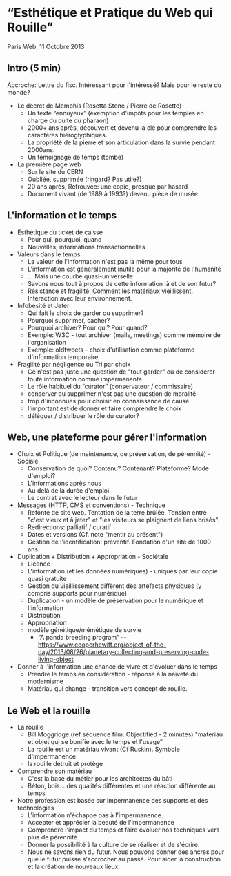 # “Esthétique et Pratique du Web qui Rouille”

Paris Web, 11 Octobre 2013

## Intro (5 min)

Accroche: Lettre du fisc. Intéressant pour l'intéressé? Mais pour le reste du monde?

* Le décret de Memphis (Rosetta Stone / Pierre de Rosette)
   - Un texte “ennuyeux” (exemption d'impôts pour les temples en charge du culte du pharaon)
   - 2000+ ans après, découvert et devenu la clé pour comprendre les caractères hiéroglyphiques.
   - La propriété de la pierre et son articulation dans la survie pendant 2000ans.
   - Un témoignage de temps (tombe)
* La première page web
   - Sur le site du CERN
   - Oubliée, supprimée (ringard? Pas utile?)
   - 20 ans après, Retrouvée: une copie, presque par hasard
   - Document vivant (de 1989 à 1993?) devenu pièce de musée
 
## L'information et le temps

 * Esthétique du ticket de caisse
   - Pour qui, pourquoi, quand
   - Nouvelles, informations transactionnelles
 * Valeurs dans le temps
   - La valeur de l'information n'est pas la même pour tous
   - L'information est généralement inutile pour la majorité de l'humanité
   - … Mais une courbe quasi-universelle
   - Savons nous tout à propos de cette information là et de son futur?
   - Résistance et fragilité. Comment les matériaux vieillissent. Interaction avec leur environnement.
 * Infobésité et Jeter
   - Qui fait le choix de garder ou supprimer?
   - Pourquoi supprimer, cacher?
   - Pourquoi archiver? Pour qui? Pour quand?
   - Exemple: W3C - tout archiver (mails, meetings) comme mémoire de l'organisation
   - Exemple: oldtweets - choix d'utilisation comme plateforme d'information temporaire
* Fragilité par négligence ou Tri par choix
   - Ce n'est pas juste une question de "tout garder" ou de considerer toute information comme impermanente
   - Le rôle habituel du “curator” (conservateur / commissaire)
   - conserver ou supprimer n'est pas une question de moralité
   - trop d'inconnues pour choisir en connaissance de cause
   - l'important est de donner et faire comprendre le choix
   - déléguer / distribuer le rôle du curator?

## Web, une plateforme pour gérer l'information

* Choix et Politique (de maintenance, de préservation, de pérennité) - Sociale
   - Conservation de quoi? Contenu? Contenant? Plateforme? Mode d'emploi? 
   - L'informations après nous
   - Au delà de la durée d'emploi
   - Le contrat avec le lecteur dans le futur
* Messages (HTTP, CMS et conventions) - Technique
   - Refonte de site web. Tentation de la terre brûlée. Tension entre "c'est vieux et à jeter" et "les visiteurs se plaignent de liens brisés". 
   - Redirections: palliatif / curatif
   - Dates et versions (Cf. note "mentir au présent")
   - Gestion de l'identification: préventif. Fondation d'un site de 1000 ans.
* Duplication + Distribution + Appropriation - Sociétale
   - Licence
   - L'information (et les données numériques) - uniques par leur copie quasi gratuite
   - Gestion du vieillissement différent des artefacts physiques (y compris supports pour numérique)
   - Duplication - un modèle de préservation pour le numérique et l'information
   - Distribution
   - Appropriation
   - modèle génétique/mémétique de survie
     - “A panda breeding program” -- https://www.cooperhewitt.org/object-of-the-day/2013/08/26/planetary-collecting-and-preserving-code-living-object 
* Donner à l'information une chance de vivre et d'évoluer dans le temps
   - Prendre le temps en considération - réponse à la naïveté du modernisme
   - Matériau qui change - transition vers concept de rouille. 

## Le Web et la rouille
 * La rouille
   - Bill Moggridge (ref séquence film: Objectified - 2 minutes) "materiau et objet qui se bonifie avec le temps et l'usage"
   - La rouille est un matériau vivant (Cf Ruskin). Symbole d'impermanence
   - la rouille détruit et protège
 * Comprendre son matériau
   - C'est la base du métier pour les architectes du bâti
   - Béton, bois... des qualités différentes et une réaction différente au temps
 * Notre profession est basée sur impermanence des supports et des technologies
   -  L'information n'échappe pas à l'impermanence.  
   - Accepter et apprécier la beauté de l'impermanence
   - Comprendre l'impact du temps et faire évoluer nos techniques vers plus de pérennité 
   - Donner la possibilité à la culture de se réaliser et de s'écrire.
   -  Nous ne savons rien du futur. Nous pouvons donner des ancres pour que le futur puisse s'accrocher au passé. Pour aider la construction et la création de nouveaux lieux.
